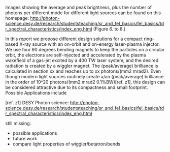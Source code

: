Images showing the average and peak brightness, plus the number of photons per different mode for different light sources can be found on this homepage:
http://photon-science.desy.de/research/studentsteaching/sr_and_fel_basics/fel_basics/tdr_spectral_characteristics/index_eng.html
(Figure 6. to 8.)


In this report we propose different design solutions for a compact ring-based X-ray source with an on-orbit and on-energy laser-plasma injector. We use four 90 degrees bending magnets to keep the particles on a circular orbit, the electrons are self-injected and accelerated by the plasma wakefield of a gas-jet excited by a 400 TW laser system, and the desired radiation is created by a wiggler magnet. The (peak/average) brilliance is calculated in section xx and reaches up to xx photons/(mm2 mrad2). Even though modern light sources routinely create a/an (peak/average) brilliance in the order of 10^20 photons/(mm2 mrad2 0.1%BW)[ref. z1], this design can be considered attractive due to its compactness and small footprint. Possible Applications include

[ref. z1] DESY Photon science: http://photon-science.desy.de/research/studentsteaching/sr_and_fel_basics/fel_basics/tdr_spectral_characteristics/index_eng.html

still missing:
- possible applications
- future work
- compare light properties of wiggler/betatron/bends
